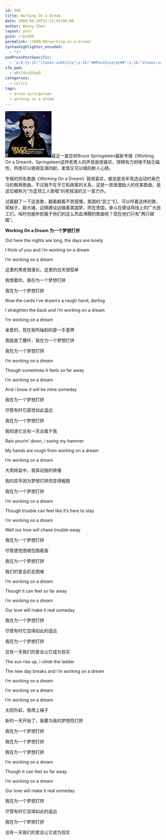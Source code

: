 ```yaml
---
id: 560
title: Working On a Dream
date: 2009-09-20T21:11:45+08:00
author: Benny Chen
layout: post
guid: /?p=560
permalink: /2009/09/working-on-a-dream/
syntaxhighlighter_encoded:
  - "1"
podPressPostSpecific:
  - 'a:6:{s:15:"itunes:subtitle";s:15:"##PostExcerpt##";s:14:"itunes:summary";s:15:"##PostExcerpt##";s:15:"itunes:keywords";s:17:"##WordPressCats##";s:13:"itunes:author";s:10:"##Global##";s:15:"itunes:explicit";s:2:"No";s:12:"itunes:block";s:2:"No";}'
sfw_pwd:
  - qRx14suQikgQ
categories:
  - Lyrics
tags:
  - bruce springsteen
  - working on a dream
---
```

<a href="/wp-content/uploads/2009/09/working-on-a-dream.jpg" class="highslide-image" onclick="return hs.expand(this);"><img class="size-full wp-image-565 alignright" title="working-on-a-dream" src="/wp-content/uploads/2009/09/working-on-a-dream.jpg" alt="working-on-a-dream" width="150" height="150" /></a>最近一直在听Bruce Springsteen最新专辑《Working On a Dream》，Springsteen这样老男人的声音我很喜欢，铿锵有力却绝不缺乏磁性，热情可以唱得澎湃四射，柔情又可以唱的断人心肠。

专辑的同名歌曲《Working On a Dream》我很喜欢，据说是去年竞选运动时奥巴马的御用歌曲。不过我不在乎它和政客的关系，这是一首很激励人的优美歌曲，是这位被称为“为蓝领工人歌唱”的老摇滚的又一首力作。

试着翻了一下这首歌，翻着翻着不禁感慨，美国的“民工”们，可以哼着这样的歌，爬梯子，敲大锤，边搞建设边做着美国梦。而在贵国，奋斗在建设阵线上的广大民工们，啥时也能听到属于他们的这么热血沸腾的歌曲呢？现在他们只有“两只蝴蝶”。

**Working On a Dream 为一个梦想打拼**

Out here the nights are long, the days are lonely
  
I think of you and i&#8217;m working on a dream
  
I&#8217;m working on a dream

这里的黑夜很漫长，这里的白天很孤单
  
我想着你，我在为一个梦想打拼
  
我在为一个梦想打拼

Now the cards i&#8217;ve drawn&#8217;s a rough hand, darling
  
I straighten the back and i&#8217;m working on a dream
  
I&#8217;m working on a dream

亲爱的，现在我所抽到的是一手差牌
  
我挺直了腰杆，我在为一个梦想打拼
  
我在为一个梦想打拼

I&#8217;m working on a dream
  
Though sometimes it feels so far away
  
I&#8217;m working on a dream
  
And i know it will be mine someday

我在为一个梦想打拼
  
尽管有时它感觉如此遥远
  
我在为一个梦想打拼
  
我知道它总有一天会属于我

Rain pourin&#8217; down, i swing my hammer
  
My hands are rough from working on a dream
  
I&#8217;m working on a dream

大雨倾盆中，我挥动我的铁锤
  
我的双手因为梦想打拼而变得粗糙
  
我在为一个梦想打拼

I&#8217;m working on a dream
  
Though trouble can feel like it&#8217;s here to stay
  
I&#8217;m working on a dream
  
Well our love will chase trouble away

我在为一个梦想打拼
  
尽管感觉困境包围着我
  
我在为一个梦想打拼
  
我们的爱会赶走困难

I&#8217;m working on a dream
  
Though it can feel so far away
  
I&#8217;m working on a dream
  
Our love will make it real someday

我在为一个梦想打拼
  
尽管有时它显得如此的遥远
  
我在为一个梦想打拼
  
总有一天我们的爱会让它成为现实

The sun rise up, i climb the ladder
  
The new day breaks and i&#8217;m working on a dream
  
I&#8217;m working on a dream
  
I&#8217;m working on a dream
  
I&#8217;m working on a dream

太阳升起，我爬上梯子
  
新的一天开始了，我要为我的梦想而打拼
  
我在为一个梦想打拼
  
我在为一个梦想打拼
  
我在为一个梦想打拼

I&#8217;m working on a dream
  
Though it can feel so far away
  
I&#8217;m working on a dream
  
Our love will make it real someday

我在为一个梦想打拼
  
尽管有时它显得如此的遥远
  
我在为一个梦想打拼
  
总有一天我们的爱会让它成为现实
